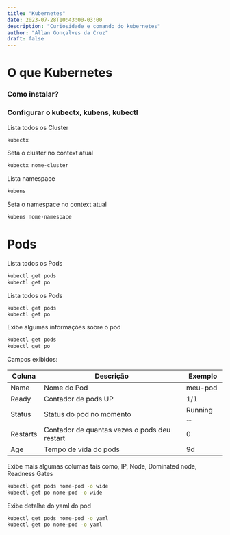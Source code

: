 ```yaml
---
title: "Kubernetes"
date: 2023-07-28T10:43:00-03:00
description: "Curiosidade e comando do kubernetes"
author: "Allan Gonçalves da Cruz"
draft: false
---
```


# O que Kubernetes

### Como instalar?

### Configurar o kubectx, kubens, kubectl

Lista todos os Cluster
```sh
kubectx 
``` 

Seta o cluster no context atual
```sh
kubectx nome-cluster
```

Lista namespace
```sh
kubens
```

Seta o namespace no context atual
```sh
kubens nome-namespace
```

# Pods
Lista todos os Pods
```sh
kubectl get pods
kubectl get po
```

Lista todos os Pods
```sh
kubectl get pods
kubectl get po
```

Exibe algumas informações sobre o pod 
```sh
kubectl get pods
kubectl get po
```

Campos exibidos:

Coluna |Descrição|Exemplo
-------|---------|-------
Name|Nome do Pod| meu-pod
Ready|Contador de pods UP| 1/1
Status|Status do pod no momento|Running ...
Restarts|Contador de quantas vezes o pods deu restart|0
Age|Tempo de vida do pods|9d

Exibe mais algumas columas tais como, IP, Node, Dominated node, Readness Gates
```sh
kubectl get pods nome-pod -o wide
kubectl get po nome-pod -o wide
```

Exibe detalhe do yaml do pod 
```sh
kubectl get pods nome-pod -o yaml
kubectl get po nome-pod -o yaml
```


